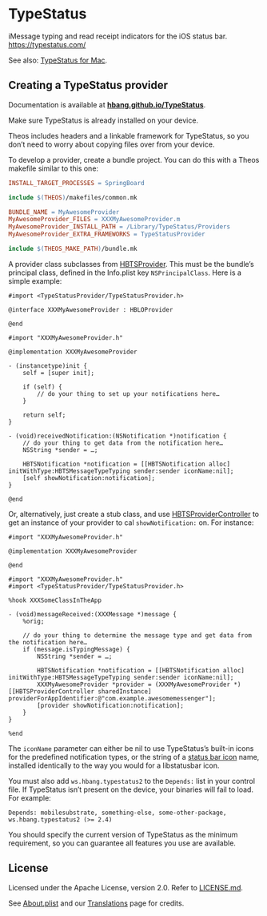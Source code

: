 # TypeStatus
iMessage typing and read receipt indicators for the iOS status bar. https://typestatus.com/

See also: [TypeStatus for Mac](https://github.com/hbang/TypeStatus-Mac).

## Creating a TypeStatus provider
Documentation is available at **[hbang.github.io/TypeStatus](https://hbang.github.io/TypeStatus/)**.

Make sure TypeStatus is already installed on your device.

Theos includes headers and a linkable framework for TypeStatus, so you don’t need to worry about copying files over from your device.

To develop a provider, create a bundle project. You can do this with a Theos makefile similar to this one:

```makefile
INSTALL_TARGET_PROCESSES = SpringBoard

include $(THEOS)/makefiles/common.mk

BUNDLE_NAME = MyAwesomeProvider
MyAwesomeProvider_FILES = XXXMyAwesomeProvider.m
MyAwesomeProvider_INSTALL_PATH = /Library/TypeStatus/Providers
MyAwesomeProvider_EXTRA_FRAMEWORKS = TypeStatusProvider

include $(THEOS_MAKE_PATH)/bundle.mk
```

A provider class subclasses from [HBTSProvider](https://hbang.github.io/TypeStatus/Classes/HBTSProvider.html). This must be the bundle’s principal class, defined in the Info.plist key `NSPrincipalClass`. Here is a simple example:

```objc
#import <TypeStatusProvider/TypeStatusProvider.h>

@interface XXXMyAwesomeProvider : HBLOProvider

@end
```

```objc
#import "XXXMyAwesomeProvider.h"

@implementation XXXMyAwesomeProvider

- (instancetype)init {
	self = [super init];

	if (self) {
		// do your thing to set up your notifications here…
	}

	return self;
}

- (void)receivedNotification:(NSNotification *)notification {
	// do your thing to get data from the notification here…
	NSString *sender = …;

	HBTSNotification *notification = [[HBTSNotification alloc] initWithType:HBTSMessageTypeTyping sender:sender iconName:nil];
	[self showNotification:notification];
}

@end
```

Or, alternatively, just create a stub class, and use [HBTSProviderController](https://hbang.github.io/TypeStatus/Classes/HBTSProviderController.html) to get an instance of your provider to cal `showNotification:` on. For instance:

```objc
#import "XXXMyAwesomeProvider.h"

@implementation XXXMyAwesomeProvider

@end
```

```logos
#import "XXXMyAwesomeProvider.h"
#import <TypeStatusProvider/TypeStatusProvider.h>

%hook XXXSomeClassInTheApp

- (void)messageReceived:(XXXMessage *)message {
	%orig;

	// do your thing to determine the message type and get data from the notification here…
	if (message.isTypingMessage) {
		NSString *sender = …;

		HBTSNotification *notification = [[HBTSNotification alloc] initWithType:HBTSMessageTypeTyping sender:sender iconName:nil];
		XXXMyAwesomeProvider *provider = (XXXMyAwesomeProvider *)[[HBTSProviderController sharedInstance] providerForAppIdentifier:@"com.example.awesomemessenger"];
		[provider showNotification:notification];
	}
}

%end
```

The `iconName` parameter can either be nil to use TypeStatus’s built-in icons for the predefined notification types, or the string of a [status bar icon](http://iphonedevwiki.net/index.php/Libstatusbar) name, installed identically to the way you would for a libstatusbar icon.

You must also add `ws.hbang.typestatus2` to the `Depends:` list in your control file. If TypeStatus isn’t present on the device, your binaries will fail to load. For example:

```
Depends: mobilesubstrate, something-else, some-other-package, ws.hbang.typestatus2 (>= 2.4)
```

You should specify the current version of TypeStatus as the minimum requirement, so you can guarantee all features you use are available.

## License
Licensed under the Apache License, version 2.0. Refer to [LICENSE.md](LICENSE.md).

See [About.plist](https://github.com/hbang/TypeStatus/blob/master/prefs/Resources/About.plist) and our [Translations](https://hashbang.productions/translations/) page for credits.
